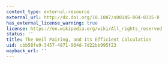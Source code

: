 ```yaml
---
content_type: external-resource
external_url: http://dx.doi.org/10.1007/s00145-004-0315-8
has_external_license_warning: true
license: https://en.wikipedia.org/wiki/All_rights_reserved
status: ''
title: The Weil Pairing, and Its Efficient Calculation
uid: cbb58fe9-3457-4871-904d-7d22bb995f23
wayback_url: ''
---
```

